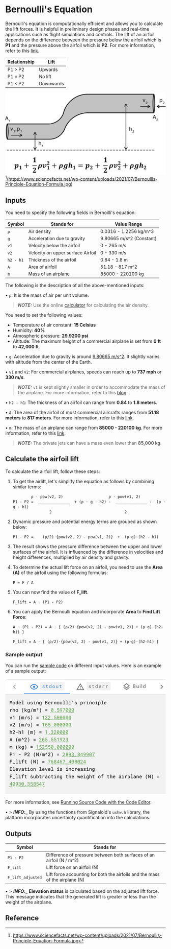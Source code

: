 
# Bernoulli's Equation
Bernoulli's equation is computationally efficient and allows you to calculate the lift forces. It is helpful in preliminary design phases and real-time applications such as flight simulations and controls. The lift of an airfoil depends on the difference between the pressure below the airfoil which is **P1** and the pressure above the airfoil which is **P2**. For more information, refer to this [link](https://en.wikipedia.org/wiki/Bernoulli%27s_principle).

| Relationship | Lift |
| ----------------- | ----------- |
| P1 > P2 | Upwards |
| P1 = P2 | No lift |
| P1 < P2 | Downwards |

![Bernoilli's Equation](../../images/bernoulli.png)[^1](https://www.sciencefacts.net/wp-content/uploads/2021/07/Bernoullis-Principle-Equation-Formula.jpg)

## Inputs
You need to specify the following fields in Bernoilli's equation:

| Symbol | Stands for | Value Range |
| ------ | ------- |------- |
| `ρ` | Air density | 0.0316 - 1.2256 kg/m^3 |
| `g` | Acceleration due to gravity | 9.80665 m/s^2 (Constant) |
| `v1` | Velocity below the airfoil | 0 - 265 m/s |
| `v2` | Velocity on upper surface Airfoil | 0 - 330 m/s |
| `h2 - h1` | Thickness of the airfoil | 0.84 - 1.8 m |
| `A` | Area of airfoil | 51.18 - 817 m^2|
| `m` | Mass of an airplane | 85000 - 220100 kg |

The following is the description of all the above-mentioned inputs:

• `ρ`: It is the mass of air per unit volume. 

> **_NOTE:_**  Use the online [calculator](https://www.engineersedge.com/calculators/air-density.htm) for calculating the air density. 

You need to set the following values:

* Temperature of air constant: **15 Celsius**
* Humidity: **40%** 
* Atmospheric pressure: **29.9200 psi**
* Altitude: The maximum height of a commercial airplane is set from **0 ft** to **42,000 ft**.

• `g`: Acceleration due to gravity is around [9.80665 m/s^2](https://en.wikipedia.org/wiki/Gravitational_acceleration). It slightly varies with altitude from the center of the Earth.

• `v1` and `v2`: For commercial airplanes, speeds can reach up to **737 mph** or **330 m/s**. 

> **_NOTE:_** `v1` is kept slightly smaller in order to accommodate the mass of the airplane. For more information, refer to this [blog](https://www.flyingmag.com/guides/how-fast-do-commerical-planes-fly/).

• `h2 - h1`: The thickness of an airfoil can range from **0.84** to **1.8 meters**. 

• `A`: The area of the airfoil of most commercial aircrafts ranges from **51.18 meters** to **817 meters**. For more information, refer to this [link](https://en.wikipedia.org/wiki/Thickness-to-chord_ratio).

• `m`: The mass of an airplane can range from **85000 - 220100 kg**. For more information, refer to this [link](https://euflightcompensation.com/how-much-does-a-plane-weigh/ ). 

> **_NOTE:_** The private jets can have a mass even lower than **85,000 kg**.

## Calculate the airfoil lift

To calculate the airfoil lift, follow these steps:

1. To get the airlift, let's simplify the equation as follows by combining similar terms: 
    ```             
            ρ ⋅ pow(v2, 2)                    ρ ⋅ pow(v1, 2)
    P1 - P2 =  ______________  + (ρ ⋅ g ⋅ h2) -  ______________ -  (ρ ⋅ g ⋅ h1)
                    2                                2      
    ```
2. Dynamic pressure and potential energy terms are grouped as shown below:

    ```             
    P1 - P2 =    (ρ/2)⋅{pow(v2, 2) - pow(v1, 2)}  +  (ρ⋅g)⋅(h2 - h1)  
    ```
3. The result shows the pressure difference between the upper and lower surfaces of the airfoil. It is influenced by the difference in velocities and height differences, multiplied by air density and gravity. 

4. To determine the actual lift force on an airfoil, you need to use the **Area (A)** of the airfoil using the following formulas:

    ```
    P = F / A
    ```

5. You can now find the value of **F_lift**.

    ```
    F_lift = A ⋅ (P1 - P2)
    ```
6. You can apply the Bernoulli equation and incorporate **Area** to **Find Lift Force**:

    ```
    A ⋅ (P1 - P2) = A ⋅ { (ρ/2)⋅{pow(v2, 2) - pow(v1, 2)} + (ρ⋅g)⋅(h2-h1) }  
    ```

    ```
    F_lift = A ⋅ { (ρ/2)⋅{pow(v2, 2) - pow(v1, 2)} + (ρ⋅g)⋅(h2-h1) }  
    ```
### Sample output

You can run the [sample code](../Bernoulli/src/bernoulli.c) on different input values. Here is an example of a sample output:

![Output for Bernoulli's equation code snippet on Signaloid Cloud Platform](../../images/code1.png)

For more information, see [Running Source Code with the Code Editor](https://docs.signaloid.io/docs/platform/getting-started/code/).

• > **_INFO_:_** By using the functions from Signaloid's `uxhw.h` library, the platform incorporates uncertainty quantification into the calculations.

## Outputs
| Symbol | Stands for |
| ------ | ------- |
| `P1 - P2` | Difference of pressure between both surfaces of an airfoil (N / m^2) |
| `F_lift` | Lift force on an airfoil (N) |
| `F_lift_adjusted` | Lift force accounting for both the airfoils and the mass of the airplane (N) |

• > **_INFO_:_** **Elevation status** is calculated based on the adjusted lift force. This message indicates that the generated lift is greater or less than the weight of the airplane. 

## Reference

[^1]: https://www.sciencefacts.net/wp-content/uploads/2021/07/Bernoullis-Principle-Equation-Formula.jpg